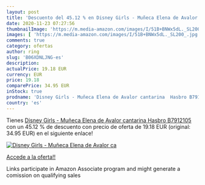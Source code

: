 ```yaml
---
layout: post
title: 'Descuento del 45.12 % en Disney Girls - Muñeca Elena de Avalor ca'
date: 2020-11-23 07:27:56
thumbnailImage: 'https://m.media-amazon.com/images/I/51B+BNWx5dL._SL200_.jpg'
images: [ 'https://m.media-amazon.com/images/I/51B+BNWx5dL._SL200_.jpg' ]
comments: true
category: ofertas
author: ring
slug: 'B06XDNLJNG-es'
description:
actualPrice: 19.18 EUR
currency: EUR
price: 19.18
comparePrice: 34.95 EUR
inStock: true
prodname: 'Disney Girls - Muñeca Elena de Avalor cantarina  Hasbro B7912105 '
country: 'es'
---
```


Tienes [Disney Girls - Muñeca Elena de Avalor cantarina  Hasbro B7912105 ](https://www.amazon.es/dp/B06XDNLJNG/?tag=tolees-21) con un 45.12 % de descuento con precio de oferta de 19.18 EUR (original: 34.95 EUR) en el siguiente enlace!

[![Disney Girls - Muñeca Elena de Avalor ca](https://m.media-amazon.com/images/I/51B+BNWx5dL._SL200_.jpg)](https://www.amazon.es/dp/B06XDNLJNG/?tag=tolees-21)

[Accede a la oferta!!](https://www.amazon.es/dp/B06XDNLJNG/?tag=tolees-21)

Links participate in Amazon Associate program and might generate a comission on qualifying sales


